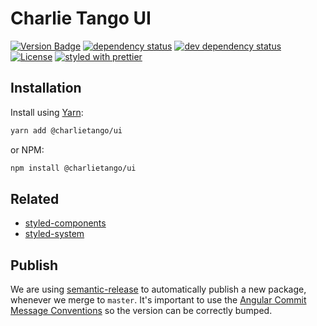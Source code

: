 # Charlie Tango UI

[![Version Badge][npm-version-svg]][package-url] [![dependency status][deps-svg]][deps-url]
[![dev dependency status][dev-deps-svg]][dev-deps-url] [![License][license-image]][license-url]
[![styled with prettier][prettier-svg]][prettier-url]

## Installation

Install using [Yarn](https://yarnpkg.com):

```sh
yarn add @charlietango/ui
```

or NPM:

```sh
npm install @charlietango/ui
```

## Related

- [styled-components](https://www.styled-components.com/)
- [styled-system](https://styled-system.com/)

## Publish

We are using [semantic-release](https://github.com/semantic-release/semantic-release) to
automatically publish a new package, whenever we merge to `master`. It's important to use the
[Angular Commit Message Conventions](https://github.com/angular/angular.js/blob/master/DEVELOPERS.md#-git-commit-guidelines)
so the version can be correctly bumped.

[package-url]: https://npmjs.org/package/@charlietango/ui
[npm-version-svg]: https://img.shields.io/npm/v/@charlietango/ui.svg
[deps-svg]: https://david-dm.org/charlie-tango/ui.svg
[deps-url]: https://david-dm.org/charlie-tango/ui
[dev-deps-svg]: https://david-dm.org/charlie-tango/ui/dev-status.svg
[dev-deps-url]: https://david-dm.org/charlie-tango/ui#info=devDependencies
[license-image]: http://img.shields.io/npm/l/@charlietango/ui.svg
[license-url]: LICENSE
[prettier-svg]: https://img.shields.io/badge/styled_with-prettier-ff69b4.svg
[prettier-url]: https://github.com/prettier/prettier
